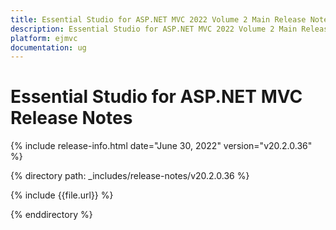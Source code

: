 ```yaml
---
title: Essential Studio for ASP.NET MVC 2022 Volume 2 Main Release Notes  
description: Essential Studio for ASP.NET MVC 2022 Volume 2 Main Release Notes  
platform: ejmvc
documentation: ug
---
```


# Essential Studio for ASP.NET MVC  Release Notes  

{% include release-info.html date="June 30, 2022"  version="v20.2.0.36" %} 

{% directory path: _includes/release-notes/v20.2.0.36 %}

{% include {{file.url}} %}

{% enddirectory %}